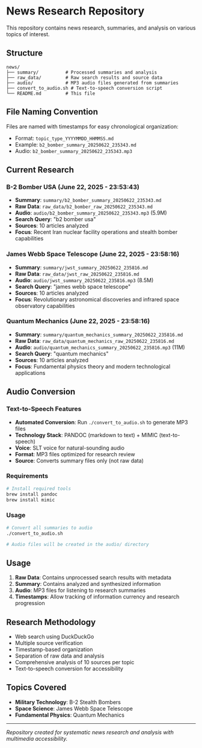 # News Research Repository

This repository contains news research, summaries, and analysis on various topics of interest.

## Structure

```
news/
├── summary/          # Processed summaries and analysis
├── raw_data/         # Raw search results and source data
├── audio/            # MP3 audio files generated from summaries
├── convert_to_audio.sh # Text-to-speech conversion script
└── README.md         # This file
```

## File Naming Convention

Files are named with timestamps for easy chronological organization:
- Format: `topic_type_YYYYMMDD_HHMMSS.md`
- Example: `b2_bomber_summary_20250622_235343.md`
- Audio: `b2_bomber_summary_20250622_235343.mp3`

## Current Research

### B-2 Bomber USA (June 22, 2025 - 23:53:43)
- **Summary**: `summary/b2_bomber_summary_20250622_235343.md`
- **Raw Data**: `raw_data/b2_bomber_raw_20250622_235343.md`
- **Audio**: `audio/b2_bomber_summary_20250622_235343.mp3` (5.9M)
- **Search Query**: "b2 bomber usa"
- **Sources**: 10 articles analyzed
- **Focus**: Recent Iran nuclear facility operations and stealth bomber capabilities

### James Webb Space Telescope (June 22, 2025 - 23:58:16)
- **Summary**: `summary/jwst_summary_20250622_235816.md`
- **Raw Data**: `raw_data/jwst_raw_20250622_235816.md`
- **Audio**: `audio/jwst_summary_20250622_235816.mp3` (8.5M)
- **Search Query**: "james webb space telescope"
- **Sources**: 10 articles analyzed
- **Focus**: Revolutionary astronomical discoveries and infrared space observatory capabilities

### Quantum Mechanics (June 22, 2025 - 23:58:16)
- **Summary**: `summary/quantum_mechanics_summary_20250622_235816.md`
- **Raw Data**: `raw_data/quantum_mechanics_raw_20250622_235816.md`
- **Audio**: `audio/quantum_mechanics_summary_20250622_235816.mp3` (11M)
- **Search Query**: "quantum mechanics"
- **Sources**: 10 articles analyzed
- **Focus**: Fundamental physics theory and modern technological applications

## Audio Conversion

### Text-to-Speech Features
- **Automated Conversion**: Run `./convert_to_audio.sh` to generate MP3 files
- **Technology Stack**: PANDOC (markdown to text) + MIMIC (text-to-speech)
- **Voice**: SLT voice for natural-sounding audio
- **Format**: MP3 files optimized for research review
- **Source**: Converts summary files only (not raw data)

### Requirements
```bash
# Install required tools
brew install pandoc
brew install mimic
```

### Usage
```bash
# Convert all summaries to audio
./convert_to_audio.sh

# Audio files will be created in the audio/ directory
```

## Usage

1. **Raw Data**: Contains unprocessed search results with metadata
2. **Summary**: Contains analyzed and synthesized information
3. **Audio**: MP3 files for listening to research summaries
4. **Timestamps**: Allow tracking of information currency and research progression

## Research Methodology

- Web search using DuckDuckGo
- Multiple source verification
- Timestamp-based organization
- Separation of raw data and analysis
- Comprehensive analysis of 10 sources per topic
- Text-to-speech conversion for accessibility

## Topics Covered

- **Military Technology**: B-2 Stealth Bombers
- **Space Science**: James Webb Space Telescope
- **Fundamental Physics**: Quantum Mechanics

---

*Repository created for systematic news research and analysis with multimedia accessibility.*
